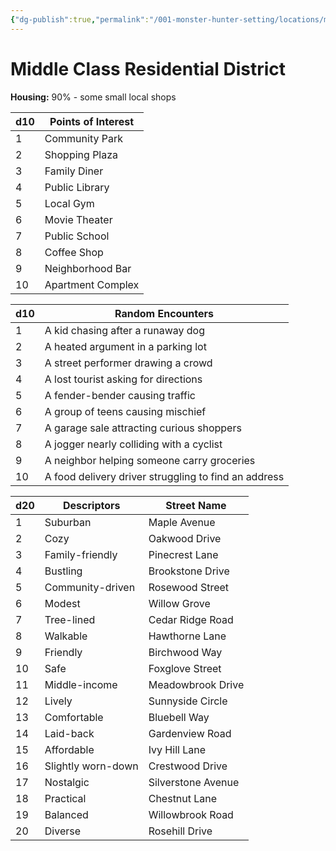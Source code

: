 ```yaml
---
{"dg-publish":true,"permalink":"/001-monster-hunter-setting/locations/middle-class-residential/"}
---
```


# Middle Class Residential District

**Housing:** 90% - some small local shops

|d10|Points of Interest|
|---|---|
|1|Community Park|
|2|Shopping Plaza|
|3|Family Diner|
|4|Public Library|
|5|Local Gym|
|6|Movie Theater|
|7|Public School|
|8|Coffee Shop|
|9|Neighborhood Bar|
|10|Apartment Complex|

|d10|Random Encounters|
|---|---|
|1|A kid chasing after a runaway dog|
|2|A heated argument in a parking lot|
|3|A street performer drawing a crowd|
|4|A lost tourist asking for directions|
|5|A fender-bender causing traffic|
|6|A group of teens causing mischief|
|7|A garage sale attracting curious shoppers|
|8|A jogger nearly colliding with a cyclist|
|9|A neighbor helping someone carry groceries|
|10|A food delivery driver struggling to find an address|

| d20 | Descriptors        | Street Name        |
| --- | ------------------ | ------------------ |
| 1   | Suburban           | Maple Avenue       |
| 2   | Cozy               | Oakwood Drive      |
| 3   | Family-friendly    | Pinecrest Lane     |
| 4   | Bustling           | Brookstone Drive   |
| 5   | Community-driven   | Rosewood Street    |
| 6   | Modest             | Willow Grove       |
| 7   | Tree-lined         | Cedar Ridge Road   |
| 8   | Walkable           | Hawthorne Lane     |
| 9   | Friendly           | Birchwood Way      |
| 10  | Safe               | Foxglove Street    |
| 11  | Middle-income      | Meadowbrook Drive  |
| 12  | Lively             | Sunnyside Circle   |
| 13  | Comfortable        | Bluebell Way       |
| 14  | Laid-back          | Gardenview Road    |
| 15  | Affordable         | Ivy Hill Lane      |
| 16  | Slightly worn-down | Crestwood Drive    |
| 17  | Nostalgic          | Silverstone Avenue |
| 18  | Practical          | Chestnut Lane      |
| 19  | Balanced           | Willowbrook Road   |
| 20  | Diverse            | Rosehill Drive     |

